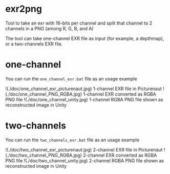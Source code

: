 # exr2png
Tool to take an exr with 16-bits per channel and split that channel to 2 channels in a PNG (among R, G, B, and A)

The tool can take one-channel EXR file as input (for example, a depthmap), or a two-channels EXR file.

# one-channel
You can run the `one_channel_exr.bat` file as an usage example

!(./doc/one_channel_exr_picturenaut.jpg)
 1-channel EXR file in Picturenaut
!(./doc/one_channel_PNG_RGBA.jpg)
1-channel EXR converted as RGBA PNG file
!(./doc/one_channel_unity.jpg)
1-channel RGBA PNG file shown as reconstructed image in Unity

# two-channels
You can run the `two_channels_exr.bat` file as an usage example

!(./doc/two_channel_exr_picturenaut.jpg)
2-channel EXR file in Picturenaut
!(./doc/two_channel_PNG_RGBA.jpg)
2-channel EXR converted as RGBA PNG file
!(./doc/two_channel_unity.jpg)
2-channel RGBA PNG file shown as reconstructed image in Unity